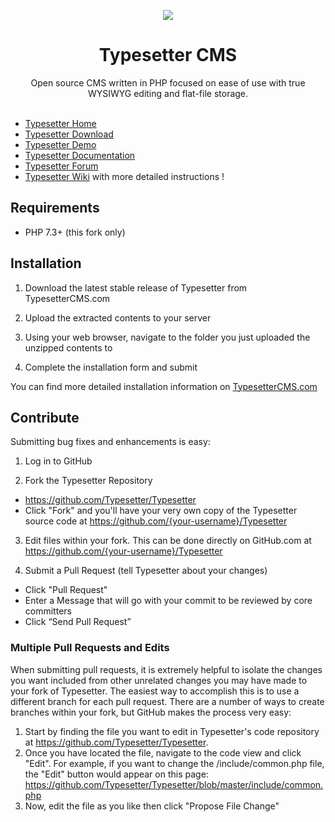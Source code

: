 
<p align="center"><img src="/include/imgs/typesetter/ts-logo-color-100x100px-min.png?raw=true"/></p>
<h1 align="center">Typesetter CMS </h1>
<p align="center">Open source CMS written in PHP focused on ease of use with true WYSIWYG editing and flat-file storage.<br/><br/></p>


* [Typesetter Home](https://www.typesettercms.com)
* [Typesetter Download](https://www.typesettercms.com/Download)
* [Typesetter Demo](https://www.typesettercms.com/Demo)
* [Typesetter Documentation](https://www.typesettercms.com/Docs)
* [Typesetter Forum](https://www.typesettercms.com/Forum)
* [Typesetter Wiki](https://github.com/gtbu/Typesetter5.2/wiki) with more detailed instructions !


## Requirements ##
* PHP 7.3+ (this fork only)


## Installation ##
1. Download the latest stable release of Typesetter from TypesetterCMS.com

2. Upload the extracted contents to your server

3. Using your web browser, navigate to the folder you just uploaded the unzipped contents to

4. Complete the installation form and submit

You can find more detailed installation information on [TypesetterCMS.com](https://www.typesettercms.com/Docs/Installation)


## Contribute ##
Submitting bug fixes and enhancements is easy:

1. Log in to GitHub

2. Fork the Typesetter Repository
  * https://github.com/Typesetter/Typesetter
  * Click "Fork" and you'll have your very own copy of the Typesetter source code at https://github.com/{your-username}/Typesetter

3. Edit files within your fork.
  This can be done directly on GitHub.com at https://github.com/{your-username}/Typesetter

4. Submit a Pull Request (tell Typesetter about your changes)
  * Click "Pull Request"
  * Enter a Message that will go with your commit to be reviewed by core committers
  * Click “Send Pull Request”

### Multiple Pull Requests and Edits ###
When submitting pull requests, it is extremely helpful to isolate the changes you want included from other unrelated changes you may have made to your fork of Typesetter. The easiest way to accomplish this is to use a different branch for each pull request. There are a number of ways to create branches within your fork, but GitHub makes the process very easy:

1. Start by finding the file you want to edit in Typesetter's code repository at https://github.com/Typesetter/Typesetter.
2. Once you have located the file, navigate to the code view and click "Edit". For example, if you want to change the /include/common.php file, the "Edit" button would appear on this page: https://github.com/Typesetter/Typesetter/blob/master/include/common.php
3. Now, edit the file as you like then click "Propose File Change"
